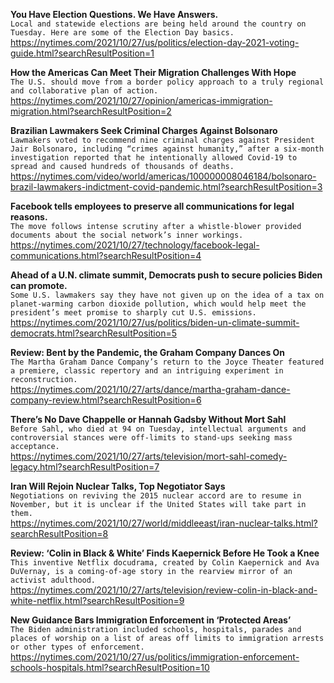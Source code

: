 **You Have Election Questions. We Have Answers.**\
`Local and statewide elections are being held around the country on Tuesday. Here are some of the Election Day basics.`\
https://nytimes.com/2021/10/27/us/politics/election-day-2021-voting-guide.html?searchResultPosition=1

**How the Americas Can Meet Their Migration Challenges With Hope**\
`The U.S. should move from a border policy approach to a truly regional and collaborative plan of action.`\
https://nytimes.com/2021/10/27/opinion/americas-immigration-migration.html?searchResultPosition=2

**Brazilian Lawmakers Seek Criminal Charges Against Bolsonaro**\
`Lawmakers voted to recommend nine criminal charges against President Jair Bolsonaro, including “crimes against humanity,” after a six-month investigation reported that he intentionally allowed Covid-19 to spread and caused hundreds of thousands of deaths.`\
https://nytimes.com/video/world/americas/100000008046184/bolsonaro-brazil-lawmakers-indictment-covid-pandemic.html?searchResultPosition=3

**Facebook tells employees to preserve all communications for legal reasons.**\
`The move follows intense scrutiny after a whistle-blower provided documents about the social network’s inner workings.`\
https://nytimes.com/2021/10/27/technology/facebook-legal-communications.html?searchResultPosition=4

**Ahead of a U.N. climate summit, Democrats push to secure policies Biden can promote.**\
`Some U.S. lawmakers say they have not given up on the idea of a tax on planet-warming carbon dioxide pollution, which would help meet the president’s meet promise to sharply cut U.S. emissions.`\
https://nytimes.com/2021/10/27/us/politics/biden-un-climate-summit-democrats.html?searchResultPosition=5

**Review: Bent by the Pandemic, the Graham Company Dances On**\
`The Martha Graham Dance Company’s return to the Joyce Theater featured a premiere, classic repertory and an intriguing experiment in reconstruction.`\
https://nytimes.com/2021/10/27/arts/dance/martha-graham-dance-company-review.html?searchResultPosition=6

**There’s No Dave Chappelle or Hannah Gadsby Without Mort Sahl**\
`Before Sahl, who died at 94 on Tuesday, intellectual arguments and controversial stances were off-limits to stand-ups seeking mass acceptance.`\
https://nytimes.com/2021/10/27/arts/television/mort-sahl-comedy-legacy.html?searchResultPosition=7

**Iran Will Rejoin Nuclear Talks, Top Negotiator Says**\
`Negotiations on reviving the 2015 nuclear accord are to resume in November, but it is unclear if the United States will take part in them.`\
https://nytimes.com/2021/10/27/world/middleeast/iran-nuclear-talks.html?searchResultPosition=8

**Review: ‘Colin in Black & White’ Finds Kaepernick Before He Took a Knee**\
`This inventive Netflix docudrama, created by Colin Kaepernick and Ava DuVernay, is a coming-of-age story in the rearview mirror of an activist adulthood.`\
https://nytimes.com/2021/10/27/arts/television/review-colin-in-black-and-white-netflix.html?searchResultPosition=9

**New Guidance Bars Immigration Enforcement in ‘Protected Areas’**\
`The Biden administration included schools, hospitals, parades and places of worship on a list of areas off limits to immigration arrests or other types of enforcement.`\
https://nytimes.com/2021/10/27/us/politics/immigration-enforcement-schools-hospitals.html?searchResultPosition=10

